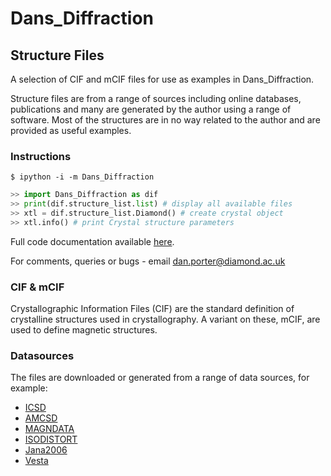 # Dans_Diffraction
## Structure Files
A selection of CIF and mCIF files for use as examples in Dans_Diffraction.

Structure files are from a range of sources including online databases, publications and many are generated by the
author using a range of software. Most of the structures are in no way related to the author and are provided as
useful examples.

### Instructions
```text
$ ipython -i -m Dans_Diffraction
```

```python
>> import Dans_Diffraction as dif
>> print(dif.structure_list.list) # display all available files
>> xtl = dif.structure_list.Diamond() # create crystal object
>> xtl.info() # print Crystal structure parameters
```

Full code documentation available [here](https://danporter.github.io/Dans_Diffraction/).

For comments, queries or bugs - email dan.porter@diamond.ac.uk

### CIF & mCIF
Crystallographic Information Files (CIF) are the standard definition of crystalline structures used in crystallography.
A variant on these, mCIF, are used to define magnetic structures.

### Datasources
The files are downloaded or generated from a range of data sources, for example:

* [ICSD](https://icsd.products.fiz-karlsruhe.de/)
* [AMCSD](http://rruff.geo.arizona.edu/AMS/amcsd.php)
* [MAGNDATA](http://webbdcrista1.ehu.es/magndata/)
* [ISODISTORT](https://stokes.byu.edu/iso/isodistort.php)
* [Jana2006](http://www-xray.fzu.cz/jana/jana.html)
* [Vesta](http://jp-minerals.org/vesta/en/)